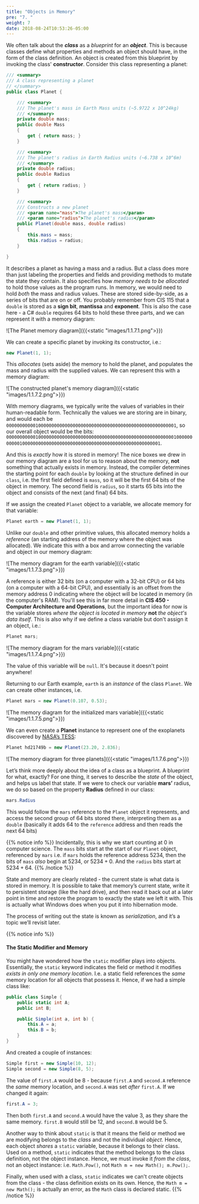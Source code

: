 ```yaml
---
title: "Objects in Memory"
pre: "7. "
weight: 7
date: 2018-08-24T10:53:26-05:00
---
```


We often talk about the **_class_** as a *blueprint* for an **_object_**.  This is because classes define what properties and methods an object should have, in the form of the class definition.  An object is created from this blueprint by invoking the class' **constructor**. Consider this class representing a planet:

```csharp
/// <summary>
/// A class representing a planet
// </summary>
public class Planet {

    /// <summary>
    /// The planet's mass in Earth Mass units (~5.9722 x 10^24kg)
    /// </summary>
    private double mass;
    public double Mass 
    {
        get { return mass; }
    }

    /// <summary>
    /// The planet's radius in Earth Radius units (~6.738 x 10^6m)
    /// </summary>
    private double radius;
    public double Radius 
    {
        get { return radius; }
    }

    /// <summary>
    /// Constructs a new planet
    /// <param name="mass">The planet's mass</param>
    /// <param name="radius">The planet's radius</param>
    public Planet(double mass, double radius) 
    {
        this.mass = mass;
        this.radius = radius;
    }

}
```

It describes a planet as having a mass and a radius. But a class does more than just labeling the properties and fields and providing methods to mutate the state they contain.  It also specifies how *memory needs to be allocated* to hold those values as the program runs. In memory, we would need to hold _both_ the mass and radius values.  These are stored side-by-side, as a series of bits that are on or off.  You probably remember from CIS 115 that a `double` is stored as a **sign bit**, **mantissa** and **exponent**.  This is also the case here - a C# `double` requires 64 bits to hold these three parts, and we can represent it with a memory diagram:

![The Planet memory diagram]({{<static "images/1.1.7.1.png">}})

We can create a specific planet by invoking its constructor, i.e.:

```csharp
new Planet(1, 1);
```

This *allocates* (sets aside) the memory to hold the planet, and populates the mass and radius with the supplied values.  We can represent this with a memory diagram:

![The constructed planet's memory diagram]({{<static "images/1.1.7.2.png">}})

With memory diagrams, we typically write the values of variables in their human-readable form.  Technically the values we are storing are in binary, and would each be `0000000000010000000000000000000000000000000000000000000000000001`, so our overall object would be the bits: `00000000000100000000000000000000000000000000000000000000000000010000000000010000000000000000000000000000000000000000000000000001`.

And this is _exactly_ how it is stored in memory!  The nice boxes we drew in our memory diagram are a tool for us to reason about the memory, **not** something that actually exists in memory.  Instead, the compiler determines the starting point for each `double` by looking at the structure defined in our `class`, i.e. the first field defined is `mass`, so it will be the first 64 bits of the object in memory.  The second field is `radius`, so it starts 65 bits into the object and consists of the next (and final) 64 bits.

If we assign the created `Planet` object to a variable, we allocate memory for that variable:

```csharp
Planet earth = new Planet(1, 1);
```

Unlike our `double` and other primitive values, this allocated memory holds a _reference_ (an starting address of the memory where the object was allocated).  We indicate this with a box and arrow connecting the variable and object in our memory diagram:

![The memory diagram for the earth variable]({{<static "images/1.1.7.3.png">}})

A reference is either 32 bits (on a computer with a 32-bit CPU) or 64 bits (on a computer with a 64-bit CPU), and essentially is an offset from the memory address $0$ indicating where the object will be located in memory (in the computer's RAM).  You'll see this in far more detail in **CIS 450 - Computer Architecture and Operations**, but the important idea for now is the variable stores _where the object is located in memory_ **not** _the object's data itself_.  This is also why if we define a class variable but don't assign it an object, i.e.:

```csharp
Planet mars;
```

![The memory diagram for the mars variable]({{<static "images/1.1.7.4.png">}})

The value of this variable will be `null`.  It's because it doesn't point anywhere!

Returning to our Earth example, `earth` is an *instance* of the class `Planet`.  We can create other instances, i.e.

```csharp
Planet mars = new Planet(0.107, 0.53);
```

![The memory diagram for the initialized mars variable]({{<static "images/1.1.7.5.png">}})

We can even create a **Planet** instance to represent one of the exoplanets discovered by [NASA’s TESS](https://www.nasa.gov/tess-transiting-exoplanet-survey-satellite "Testing Exoplanet Survey Satellite"):

```csharp
Planet hd21749b = new Planet(23.20, 2.836);
```

![The memory diagram for three planets]({{<static "images/1.1.7.6.png">}})

Let’s think more deeply about the idea of a class as a blueprint.  A blueprint for what, exactly?  For one thing, it serves to describe the *state* of the object, and helps us label that state.  If we were to check our variable **mars’** radius, we do so based on the property **Radius** defined in our class:

```csharp
mars.Radius
```

This would follow the `mars` reference to the `Planet` object it represents, and access the second group of 64 bits stored there, interpreting them as a `double` (basically it adds 64 to the `reference` address and then reads the next 64 bits)

{{% notice info %}}
Incidentally, this is why we start counting at 0 in computer science.  The `mass` bits start at the start of our `Planet` object, referenced by `mars` i.e. if `mars` holds the reference address $5234$, then the bits of `mass` _also_ begin at $5234$, or $5234+0$.  And the `radius` bits start at $5234 + 64$.
{{% /notice %}}

State and memory are clearly related - the current state is what data is stored in memory.  It is possible to take that memory’s current state, write it to persistent storage (like the hard drive), and then read it back out at a later point in time and restore the program to exactly the state we left it with.  This is actually what Windows does when you put it into hibernation mode.

The process of writing out the state is known as *serialization*, and it’s a topic we’ll revisit later.

{{% notice info %}}
#### The Static Modifier and Memory
You might have wondered how the `static` modifier plays into objects.  Essentially, the `static` keyword indicates the field or method it modifies _exists in only one memory location_.  I.e. a static field references the _same_ memory location for all objects that possess it.  Hence, if we had a simple class like:

```csharp
public class Simple {
    public static int A;
    public int B;

    public Simple(int a, int b) {
        this.A = a;
        this.B = b;
    }
}
```

And created a couple of instances:

```csharp 
Simple first = new Simple(10, 12);
Simple second = new Simple(8, 5);
```

The value of `first.A` would be 8 - because `first.A` and `second.A` reference the _same_ memory location, and `second.A` was set _after_ `first.A`.  If we changed it again:

```csharp
first.A = 3;
```

Then both `first.A` and `second.A` would have the value 3, as they share the same memory.  `first.B` would still be 12, and `second.B` would be 5.

Another way to think about `static` is that it means the field or method we are modifying belongs to the _class_ and not the individual _object_.  Hence, each object _shares_ a `static` variable, because it belongs to their class.  Used on a method, `static` indicates that the method belongs to the class definition, not the object instance.  Hence, we must invoke it _from the class_, not an object instance: i.e. `Math.Pow()`, not `Math m = new Math(); m.Pow();`.  

Finally, when used with a class, `static` indicates we can't create objects from the class - the class definition exists on its own.  Hence, the `Math m = new Math();`  is actually an error, as the `Math` class is declared static.
{{% /notice %}}